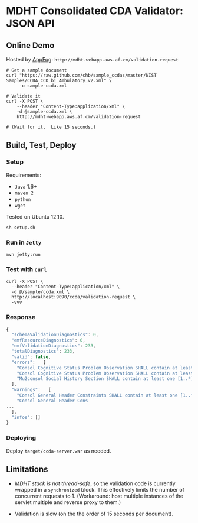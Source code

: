 # MDHT Consolidated CDA Validator: JSON API

## Online Demo
Hosted by [AppFog](http://appfog.com): `http://mdht-webapp.aws.af.cm/validation-request`

```
# Get a sample document
curl "https://raw.github.com/chb/sample_ccdas/master/NIST Samples/CCDA_CCD_b1_Ambulatory_v2.xml" \
     -o sample-ccda.xml

# Validate it
curl -X POST \
    --header "Content-Type:application/xml" \
    -d @sample-ccda.xml \
    http://mdht-webapp.aws.af.cm/validation-request

# (Wait for it.  Like 15 seconds.)
```

## Build, Test, Deploy

### Setup

Requirements:
* `Java` 1.6+
* `maven 2`
* `python`
* `wget`

Tested on Ubuntu 12.10.

```
sh setup.sh
```


### Run in `Jetty`
```
mvn jetty:run
```

### Test with `curl`
```
curl -X POST \
  --header "Content-Type:application/xml" \
  -d @/sample/ccda.xml \
  http://localhost:9090/ccda/validation-request \
  -vvv 
```

### Response

```javascript
{
  "schemaValidationDiagnostics": 0,
  "emfResourceDiagnostics": 0,
  "emfValidationDiagnostics": 233,
  "totalDiagnostics": 233,
  "valid": false,
  "errors":   [
    "Consol Cognitive Status Problem Observation SHALL contain at least one [1..*] entryRelationship (CONF:14335, CONF:14589, CONF:14352) Contains @typeCode=\"REFR\" REFR, and Contains exactly one [1..1] Caregiver Characteristics (templateId: 2.16.840.1.113883.10.20.22.4.72)",
    "Consol Cognitive Status Problem Observation SHALL contain at least one [1..*] entryRelationship (CONF:14467, CONF:14590, CONF:14468) Contains @typeCode=\"COMP\" COMP, and Contains exactly one [1..1] Assessment Scale Observation (templateId: 2.16.840.1.113883.10.20.22.4.69)",
    "Mu2consol Social History Section SHALL contain at least one [1..*] entry Contains exactly one [1..1] Smoking Status Observation (templateId: 2.16.840.1.113883.10.22.4.78)"
  ],
  "warnings":   [
    "Consol General Header Constraints SHALL contain at least one [1..*] recordTarget (CONF:5266) each SHALL contain exactly one [1..1] patientRole, where  (CONF:5268) patient Role SHALL contain exactly one [1..1] patient, where  (CONF:5283) each SHOULD contain zero or more [0..*] languageCommunication, where  (CONF:5406) languageCommunication SHOULD contain zero or one [0..1] proficiencyLevelCode, where the @code SHALL be selected from ValueSet LanguageAbilityProficiency 2.16.840.1.113883.1.11.12199 STATIC (CONF:9965)",
    "Consol General Header Cons
...
  ],
  "infos": []
}
```

### Deploying
Deploy `target/ccda-server.war` as needed.


## Limitations

* *MDHT stack is not thread-safe*, so the validation code is currently wrapped in
  a `synchronized` block.  This effectively limits the number of concurrent
  requests to 1.  (Workaround: host multiple instances of the servlet multiple
  and reverse proxy to them.)

* Validation is slow (on the the order of 15 seconds per document).

